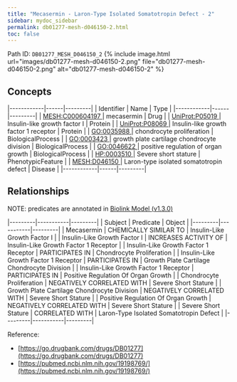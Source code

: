 ```yaml
---
title: "Mecasermin - Laron-Type Isolated Somatotropin Defect - 2"
sidebar: mydoc_sidebar
permalink: db01277-mesh-d046150-2.html
toc: false 
---
```



Path ID: `DB01277_MESH_D046150_2`
{% include image.html url="images/db01277-mesh-d046150-2.png" file="db01277-mesh-d046150-2.png" alt="db01277-mesh-d046150-2" %}

## Concepts

|------------|------|---------|
| Identifier | Name | Type    |
|------------|------|---------|
| <a href="https://identifiers.org/MESH:C000604197">MESH:C000604197 </a> | mecasermin | Drug |
| <a href="https://identifiers.org/UniProt:P05019">UniProt:P05019 </a> | Insulin-like growth factor I | Protein |
| <a href="https://identifiers.org/UniProt:P08069">UniProt:P08069 </a> | Insulin-like growth factor 1 receptor | Protein |
| <a href="https://identifiers.org/GO:0035988">GO:0035988 </a> | chondrocyte proliferation | BiologicalProcess |
| <a href="https://identifiers.org/GO:0003423">GO:0003423 </a> | growth plate cartilage chondrocyte division | BiologicalProcess |
| <a href="https://identifiers.org/GO:0046622">GO:0046622 </a> | positive regulation of organ growth | BiologicalProcess |
| <a href="https://identifiers.org/HP:0003510">HP:0003510 </a> | Severe short stature | PhenotypicFeature |
| <a href="https://identifiers.org/MESH:D046150">MESH:D046150 </a> | Laron-type isolated somatotropin defect | Disease |
|------------|------|---------|

## Relationships


NOTE: predicates are annotated in <a href="https://github.com/biolink/biolink-model/releases/tag/v1.3.0">Biolink Model (v1.3.0)</a>

|---------|-----------|---------|
| Subject | Predicate | Object  |
|---------|-----------|---------|
| Mecasermin | CHEMICALLY SIMILAR TO | Insulin-Like Growth Factor I |
| Insulin-Like Growth Factor I | INCREASES ACTIVITY OF | Insulin-Like Growth Factor 1 Receptor |
| Insulin-Like Growth Factor 1 Receptor | PARTICIPATES IN | Chondrocyte Proliferation |
| Insulin-Like Growth Factor 1 Receptor | PARTICIPATES IN | Growth Plate Cartilage Chondrocyte Division |
| Insulin-Like Growth Factor 1 Receptor | PARTICIPATES IN | Positive Regulation Of Organ Growth |
| Chondrocyte Proliferation | NEGATIVELY CORRELATED WITH | Severe Short Stature |
| Growth Plate Cartilage Chondrocyte Division | NEGATIVELY CORRELATED WITH | Severe Short Stature |
| Positive Regulation Of Organ Growth | NEGATIVELY CORRELATED WITH | Severe Short Stature |
| Severe Short Stature | CORRELATED WITH | Laron-Type Isolated Somatotropin Defect |
|---------|-----------|---------|

Reference: 
  - [https://go.drugbank.com/drugs/DB01277](https://go.drugbank.com/drugs/DB01277)
  - [https://pubmed.ncbi.nlm.nih.gov/19198769/](https://pubmed.ncbi.nlm.nih.gov/19198769/)
